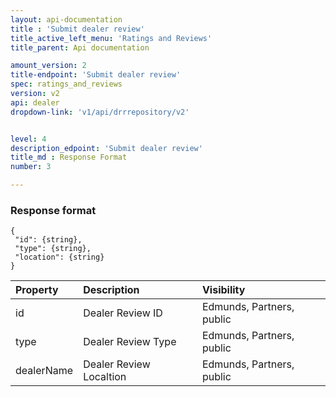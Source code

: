 ```yaml
---
layout: api-documentation
title : 'Submit dealer review'
title_active_left_menu: 'Ratings and Reviews'
title_parent: Api documentation

amount_version: 2
title-endpoint: 'Submit dealer review'
spec: ratings_and_reviews
version: v2
api: dealer
dropdown-link: 'v1/api/drrrepository/v2'


level: 4
description_edpoint: 'Submit dealer review'
title_md : Response Format
number: 3

---
```



### Response format

	{
	 "id": {string},
	 "type": {string},
	 "location": {string}
	}

| Property   | Description             | Visibility                |
|:-----------|:------------------------|:--------------------------|
| id         | Dealer Review ID        | Edmunds, Partners, public |
| type       | Dealer Review Type      | Edmunds, Partners, public |
| dealerName | Dealer Review Localtion | Edmunds, Partners, public |
